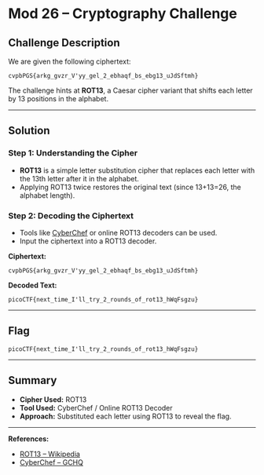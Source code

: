 # Mod 26 – Cryptography Challenge

## Challenge Description

We are given the following ciphertext:

```
cvpbPGS{arkg_gvzr_V'yy_gel_2_ebhaqf_bs_ebg13_uJdSftmh}
```

The challenge hints at **ROT13**, a Caesar cipher variant that shifts each letter by 13 positions in the alphabet.

---

## Solution

### Step 1: Understanding the Cipher

- **ROT13** is a simple letter substitution cipher that replaces each letter with the 13th letter after it in the alphabet.
- Applying ROT13 twice restores the original text (since 13+13=26, the alphabet length).

### Step 2: Decoding the Ciphertext

- Tools like [CyberChef](https://gchq.github.io/CyberChef/) or online ROT13 decoders can be used.
- Input the ciphertext into a ROT13 decoder.

**Ciphertext:**
```
cvpbPGS{arkg_gvzr_V'yy_gel_2_ebhaqf_bs_ebg13_uJdSftmh}
```

**Decoded Text:**
```
picoCTF{next_time_I'll_try_2_rounds_of_rot13_hWqFsgzu}
```

---

## Flag

```
picoCTF{next_time_I'll_try_2_rounds_of_rot13_hWqFsgzu}
```

---

## Summary

- **Cipher Used:** ROT13
- **Tool Used:** CyberChef / Online ROT13 Decoder
- **Approach:** Substituted each letter using ROT13 to reveal the flag.

---

**References:**
- [ROT13 – Wikipedia](https://en.wikipedia.org/wiki/ROT13)
- [CyberChef – GCHQ](https://gchq.github.io/CyberChef/)

